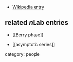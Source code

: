 

* [Wikipedia entry](https://en.wikipedia.org/wiki/Michael_Berry_(physicist))

## related $n$Lab entries

* [[Berry phase]]

* [[asymptotic series]]

category: people